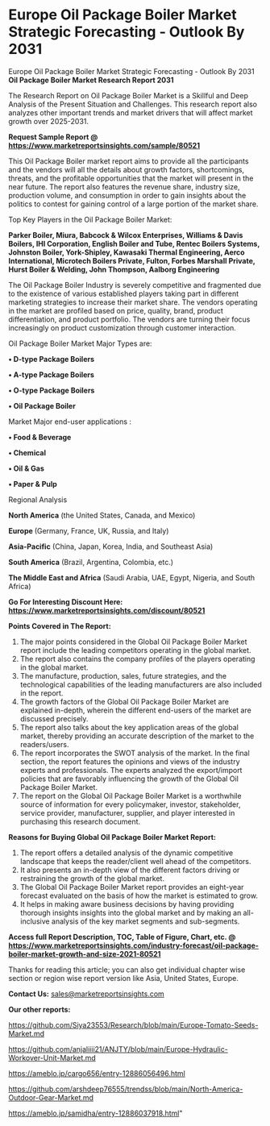 # Europe Oil Package Boiler Market Strategic Forecasting - Outlook By 2031
Europe Oil Package Boiler Market Strategic Forecasting - Outlook By 2031
<strong>Oil Package Boiler Market Research Report 2031</strong>

The Research Report on Oil Package Boiler Market is a Skillful and Deep Analysis of the Present Situation and Challenges. This research report also analyzes other important trends and market drivers that will affect market growth over 2025-2031.

<strong>Request Sample Report @ <a href=https://www.marketreportsinsights.com/sample/80521>https://www.marketreportsinsights.com/sample/80521</a></strong>

This Oil Package Boiler market report aims to provide all the participants and the vendors will all the details about growth factors, shortcomings, threats, and the profitable opportunities that the market will present in the near future. The report also features the revenue share, industry size, production volume, and consumption in order to gain insights about the politics to contest for gaining control of a large portion of the market share.

Top Key Players in the Oil Package Boiler Market:

<strong>Parker Boiler, Miura, Babcock & Wilcox Enterprises, Williams & Davis Boilers, IHI Corporation, English Boiler and Tube, Rentec Boilers Systems, Johnston Boiler, York-Shipley, Kawasaki Thermal Engineering, Aerco International, Microtech Boilers Private, Fulton, Forbes Marshall Private, Hurst Boiler & Welding, John Thompson, Aalborg Engineering</strong>

The Oil Package Boiler Industry is severely competitive and fragmented due to the existence of various established players taking part in different marketing strategies to increase their market share. The vendors operating in the market are profiled based on price, quality, brand, product differentiation, and product portfolio. The vendors are turning their focus increasingly on product customization through customer interaction.

Oil Package Boiler Market Major Types are:

<strong>• D-type Package Boilers

• A-type Package Boilers

• O-type Package Boilers

• Oil Package Boiler</strong>

Market Major end-user applications :

<strong>• Food & Beverage

• Chemical

• Oil & Gas

• Paper & Pulp</strong>

Regional Analysis

</u><strong><b>North America</b></strong> (the United States, Canada, and Mexico)

<strong><b>Europe </b></strong>(Germany, France, UK, Russia, and Italy)

<strong><b>Asia-Pacific</b></strong> (China, Japan, Korea, India, and Southeast Asia)

<strong><b>South America</b></strong> (Brazil, Argentina, Colombia, etc.)

<strong><b>The Middle East and Africa</b></strong> (Saudi Arabia, UAE, Egypt, Nigeria, and South Africa)

<strong>Go For Interesting Discount Here: <a href=https://www.marketreportsinsights.com/discount/80521>https://www.marketreportsinsights.com/discount/80521</a></strong>

<strong>Points Covered in The Report:</strong>
<ol>
  <li>The major points considered in the Global Oil Package Boiler Market report include the leading competitors operating in the global market.</li>
  <li>The report also contains the company profiles of the players operating in the global market.</li>
  <li>The manufacture, production, sales, future strategies, and the technological capabilities of the leading manufacturers are also included in the report.</li>
  <li>The growth factors of the Global Oil Package Boiler Market are explained in-depth, wherein the different end-users of the market are discussed precisely.</li>
  <li>The report also talks about the key application areas of the global market, thereby providing an accurate description of the market to the readers/users.</li>
  <li>The report incorporates the SWOT analysis of the market. In the final section, the report features the opinions and views of the industry experts and professionals. The experts analyzed the export/import policies that are favorably influencing the growth of the Global Oil Package Boiler Market.</li>
  <li>The report on the Global Oil Package Boiler Market is a worthwhile source of information for every policymaker, investor, stakeholder, service provider, manufacturer, supplier, and player interested in purchasing this research document.</li>
</ol>
<strong>Reasons for Buying Global Oil Package Boiler Market Report:</strong>

<ol>
  <li>The report offers a detailed analysis of the dynamic competitive landscape that keeps the reader/client well ahead of the competitors.</li>
  <li>It also presents an in-depth view of the different factors driving or restraining the growth of the global market.</li>
  <li>The Global Oil Package Boiler Market report provides an eight-year forecast evaluated on the basis of how the market is estimated to grow.</li>
  <li>It helps in making aware business decisions by having providing thorough insights insights into the global market and by making an all-inclusive analysis of the key market segments and sub-segments.</li>
</ol>
<strong>Access full Report Description, TOC, Table of Figure, Chart, etc. @ <a href=https://www.marketreportsinsights.com/industry-forecast/oil-package-boiler-market-growth-and-size-2021-80521>https://www.marketreportsinsights.com/industry-forecast/oil-package-boiler-market-growth-and-size-2021-80521</a></strong>


Thanks for reading this article; you can also get individual chapter wise section or region wise report version like Asia, United States, Europe.

<strong>Contact Us:</strong>
sales@marketreportsinsights.com

<strong>Our other reports:</strong>

<a href=https://github.com/Siya23553/Research/blob/main/Europe-Tomato-Seeds-Market.md>https://github.com/Siya23553/Research/blob/main/Europe-Tomato-Seeds-Market.md</a>

<a href=https://github.com/anjaliiii21/ANJTY/blob/main/Europe-Hydraulic-Workover-Unit-Market.md>https://github.com/anjaliiii21/ANJTY/blob/main/Europe-Hydraulic-Workover-Unit-Market.md</a>

<a href=https://ameblo.jp/cargo656/entry-12886056496.html>https://ameblo.jp/cargo656/entry-12886056496.html</a>

<a href=https://github.com/arshdeep76555/trendss/blob/main/North-America-Outdoor-Gear-Market.md>https://github.com/arshdeep76555/trendss/blob/main/North-America-Outdoor-Gear-Market.md</a>

<a href=https://ameblo.jp/samidha/entry-12886037918.html>https://ameblo.jp/samidha/entry-12886037918.html</a>"
